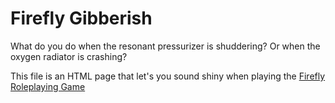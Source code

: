 # Firefly Gibberish
What do you do when the resonant pressurizer is shuddering? Or when the oxygen radiator is crashing?

This file is an HTML page that let's you sound shiny when playing the [Firefly Roleplaying Game](http://www.drivethrurpg.com/product/128012/Firefly-RolePlaying-Game-Corebook?affiliate_id=144937)
